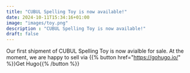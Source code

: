 ```yaml
---
title: "CUBUL Spelling Toy is now available!"
date: 2024-10-11T15:34:16+01:00
image: "images/toy.png"
description : "CUBUL Spelling Toy is now available!"
draft: false
---
```


Our first shipment of CUBUL Spelling Toy is now avialble for sale. At the moment, we are happy to sell via 
{{% button href="https://gohugo.io/" %}}Get Hugo{{% /button %}}



